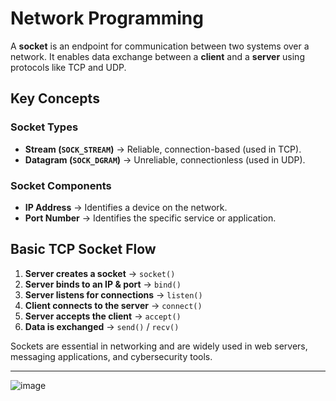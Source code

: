 # Network Programming 

A **socket** is an endpoint for communication between two systems over a network. It enables data exchange between a **client** and a **server** using protocols like TCP and UDP.

## Key Concepts

### Socket Types
- **Stream (`SOCK_STREAM`)** → Reliable, connection-based (used in TCP).
- **Datagram (`SOCK_DGRAM`)** → Unreliable, connectionless (used in UDP).

### Socket Components
- **IP Address** → Identifies a device on the network.
- **Port Number** → Identifies the specific service or application.

## Basic TCP Socket Flow

1. **Server creates a socket** → `socket()`
2. **Server binds to an IP & port** → `bind()`
3. **Server listens for connections** → `listen()`
4. **Client connects to the server** → `connect()`
5. **Server accepts the client** → `accept()`
6. **Data is exchanged** → `send()` / `recv()`

Sockets are essential in networking and are widely used in web servers, messaging applications, and cybersecurity tools.

---

![image](https://github.com/user-attachments/assets/173c0c18-b1ca-4296-944c-5118c3e3ee1f)
